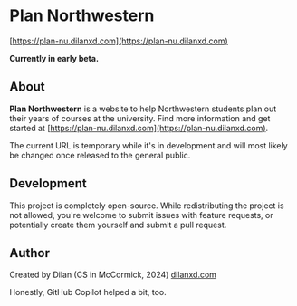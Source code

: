 # Plan Northwestern
[https://plan-nu.dilanxd.com](https://plan-nu.dilanxd.com)

**Currently in early beta.**


## About
**Plan Northwestern** is a website to help Northwestern students plan out their years of courses at the university. Find more information and get started at [https://plan-nu.dilanxd.com](https://plan-nu.dilanxd.com).

The current URL is temporary while it's in development and will most likely be changed once released to the general public.

## Development
This project is completely open-source. While redistributing the project is not allowed, you're welcome to submit issues with feature requests, or potentially create them yourself and submit a pull request.


## Author
Created by Dilan (CS in McCormick, 2024) [dilanxd.com](https://dilanxd.com)

Honestly, GitHub Copilot helped a bit, too.